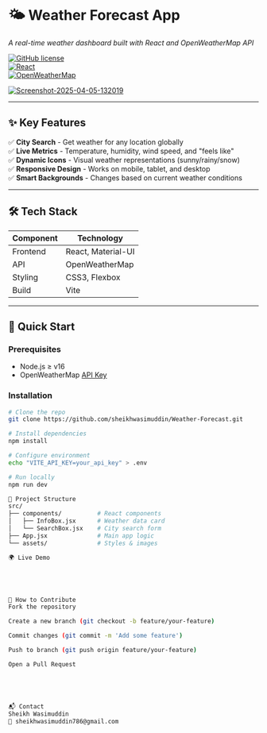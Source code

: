 # 🌤️ Weather Forecast App  
*A real-time weather dashboard built with React and OpenWeatherMap API*  

[![GitHub license](https://img.shields.io/badge/license-MIT-blue.svg)](LICENSE)  
[![React](https://img.shields.io/badge/React-18.2-%2361DAFB)](https://reactjs.org/)  
[![OpenWeatherMap](https://img.shields.io/badge/API-OpenWeatherMap-%236DB33F)](https://openweathermap.org/)  

<a href="https://ibb.co/0pCcnD99"><img src="https://i.ibb.co/bjsP6Wvv/Screenshot-2025-04-05-132019.png" alt="Screenshot-2025-04-05-132019" border="0"></a>

---

## ✨ Key Features  
✅ **City Search** - Get weather for any location globally  
✅ **Live Metrics** - Temperature, humidity, wind speed, and "feels like"  
✅ **Dynamic Icons** - Visual weather representations (sunny/rainy/snow)  
✅ **Responsive Design** - Works on mobile, tablet, and desktop  
✅ **Smart Backgrounds** - Changes based on current weather conditions  

---

## 🛠 Tech Stack  
| Component | Technology |  
|-----------|------------|  
| Frontend  | React, Material-UI |  
| API       | OpenWeatherMap |  
| Styling   | CSS3, Flexbox |  
| Build     | Vite |  

---

## 🚀 Quick Start  

### Prerequisites  
- Node.js ≥ v16  
- OpenWeatherMap [API Key](https://home.openweathermap.org/api_keys)  

### Installation  
```bash  
# Clone the repo  
git clone https://github.com/sheikhwasimuddin/Weather-Forecast.git  

# Install dependencies  
npm install  

# Configure environment  
echo "VITE_API_KEY=your_api_key" > .env  

# Run locally  
npm run dev  

📂 Project Structure
src/  
├── components/          # React components  
│   ├── InfoBox.jsx      # Weather data card  
│   └── SearchBox.jsx    # City search form  
├── App.jsx              # Main app logic  
└── assets/              # Styles & images

🌍 Live Demo





🙌 How to Contribute
Fork the repository

Create a new branch (git checkout -b feature/your-feature)

Commit changes (git commit -m 'Add some feature')

Push to branch (git push origin feature/your-feature)

Open a Pull Request





📬 Contact
Sheikh Wasimuddin
📧 sheikhwasimuddin786@gmail.com

